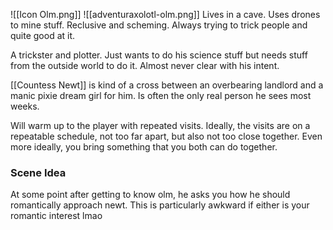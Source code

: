 ![[Icon Olm.png]]
![[adventuraxolotl-olm.png]]
Lives in a cave. Uses drones to mine stuff. Reclusive and scheming. Always trying to trick people and quite good at it.

A trickster and plotter. Just wants to do his science stuff but needs stuff from the outside world to do it. Almost never clear with his intent.

[[Countess Newt]] is kind of a cross between an overbearing landlord and a manic pixie dream girl for him. Is often the only real person he sees most weeks.

Will warm up to the player with repeated visits. Ideally, the visits are on a repeatable schedule, not too far apart, but also not too close together. Even more ideally, you bring something that you both can do together.
### Scene Idea
At some point after getting to know olm, he asks you how he should romantically approach newt. This is particularly awkward if either is your romantic interest lmao
